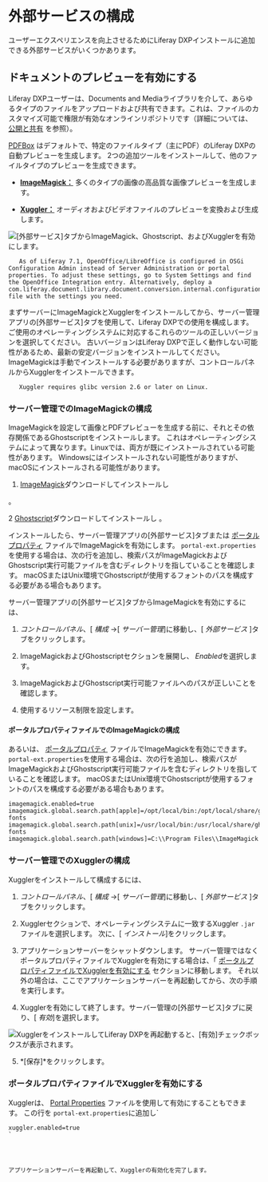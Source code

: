 # 外部サービスの構成

ユーザーエクスペリエンスを向上させるためにLiferay DXPインストールに追加できる外部サービスがいくつかあります。

## ドキュメントのプレビューを有効にする

Liferay DXPユーザーは、Documents and Mediaライブラリを介して、あらゆるタイプのファイルをアップロードおよび共有できます。これは、ファイルのカスタマイズ可能で権限が有効なオンラインリポジトリです（詳細については、 [公開と共有](./../../content-authoring-and-management/documents-and-media/publishing-and-sharing/README.md) を参照）。

[PDFBox](https://pdfbox.apache.org/) はデフォルトで、特定のファイルタイプ（主にPDF）のLiferay DXPの自動プレビューを生成します。 2つの追加ツールをインストールして、他のファイルタイプのプレビューを生成できます。


<!--
-   [**OpenOffice:**](https://www.openoffice.org/) or [**LibreOffice:**](https://www.libreoffice.org/)
    Convert and generate previews for many types of documents.
-->

  - [**ImageMagick：**](https://www.imagemagick.org/script/index.php) 多くのタイプの画像の高品質な画像プレビューを生成します。

  - [**Xuggler：**](http://www.xuggle.com/xuggler/) オーディオおよびビデオファイルのプレビューを変換および生成します。

![[外部サービス]タブからImageMagick、Ghostscript、およびXugglerを有効にします。](./configuring-external-services/images/01.png)

``` note::
   As of Liferay 7.1, OpenOffice/LibreOffice is configured in OSGi Configuration Admin instead of Server Administration or portal properties. To adjust these settings, go to System Settings and find the OpenOffice Integration entry. Alternatively, deploy a com.liferay.document.library.document.conversion.internal.configuration.OpenOfficeConfiguration.config file with the settings you need.
```

まずサーバーにImageMagickとXugglerをインストールしてから、サーバー管理アプリの[外部サービス]タブを使用して、Liferay DXPでの使用を構成します。 ご使用のオペレーティングシステムに対応するこれらのツールの正しいバージョンを選択してください。 古いバージョンはLiferay DXPで正しく動作しない可能性があるため、最新の安定バージョンをインストールしてください。 ImageMagickは手動でインストールする必要がありますが、コントロールパネルからXugglerをインストールできます。

``` tip:::
   Xuggler requires glibc version 2.6 or later on Linux.
```

### サーバー管理でのImageMagickの構成

ImageMagickを設定して画像とPDFプレビューを生成する前に、それとその依存関係であるGhostscriptをインストールします。 これはオペレーティングシステムによって異なります。Linuxでは、両方が既にインストールされている可能性があります。 Windowsにはインストールされない可能性がありますが、macOSにインストールされる可能性があります。

1.  [ImageMagick](https://www.imagemagick.org/script/index.php)ダウンロードしてインストールし

 。</p></li> 
   
   2  [Ghostscript](https://www.ghostscript.com/)ダウンロードしてインストールし 。</p></li> </ol> 
  
  インストールしたら、サーバー管理アプリの[外部サービス]タブまたは [ポータルプロパティ](./../../installation-and-upgrades/reference/portal-properties.md) ファイルでImageMagickを有効にします。 `portal-ext.properties`を使用する場合は、次の行を追加し、検索パスがImageMagickおよびGhostscript実行可能ファイルを含むディレクトリを指していることを確認します。 macOSまたはUnix環境でGhostscriptが使用するフォントのパスを構成する必要がある場合もあります。
  
  サーバー管理アプリの[外部サービス]タブからImageMagickを有効にするには、
  
  1.  *コントロールパネル*、[ *構成* →[ *サーバー管理*]に移動し、[ *外部サービス* ]タブをクリックします。

2.  ImageMagickおよびGhostscriptセクションを展開し、 *Enabled*を選択します。

3.  ImageMagickおよびGhostscript実行可能ファイルへのパスが正しいことを確認します。

4.  使用するリソース制限を設定します。



#### ポータルプロパティファイルでのImageMagickの構成

あるいは、 [ポータルプロパティ](./../../installation-and-upgrades/reference/portal-properties.md) ファイルでImageMagickを有効にできます。 `portal-ext.properties`を使用する場合は、次の行を追加し、検索パスがImageMagickおよびGhostscript実行可能ファイルを含むディレクトリを指していることを確認します。 macOSまたはUnix環境でGhostscriptが使用するフォントのパスを構成する必要がある場合もあります。



``` properties
imagemagick.enabled=true
imagemagick.global.search.path[apple]=/opt/local/bin:/opt/local/share/ghostscript/fonts:/opt/local/share/fonts/urw-fonts
imagemagick.global.search.path[unix]=/usr/local/bin:/usr/local/share/ghostscript/fonts:/usr/local/share/fonts/urw-fonts
imagemagick.global.search.path[windows]=C:\\Program Files\\ImageMagick
```




### サーバー管理でのXugglerの構成

Xugglerをインストールして構成するには、

1.  *コントロールパネル*、[ *構成* →[ *サーバー管理*]に移動し、[ *外部サービス* ]タブをクリックします。

2.  Xugglerセクションで、オペレーティングシステムに一致するXuggler `.jar` ファイルを選択します。 次に、[ *インストール*]をクリックします。

3.  アプリケーションサーバーをシャットダウンします。 サーバー管理ではなくポータルプロパティファイルでXugglerを有効にする場合は、「 [ポータルプロパティファイルでXugglerを有効にする](#enabling-xuggler-wtih-a-portal-properties-file) セクションに移動します。 それ以外の場合は、ここでアプリケーションサーバーを再起動してから、次の手順を実行します。

4.  Xugglerを有効にして終了します。サーバー管理の[外部サービス]タブに戻り、[ *有効*]を選択します。
   
   ![XugglerをインストールしてLiferay DXPを再起動すると、[有効]チェックボックスが表示されます。](./configuring-external-services/images/02.png)

5.  *[保存]*をクリックします。



### ポータルプロパティファイルでXugglerを有効にする

Xugglerは、 [Portal Properties](./../../installation-and-upgrades/reference/portal-properties.md) ファイルを使用して有効にすることもできます。 この行を `portal-ext.properties`に追加し`</p>

<pre><code class="properties">xuggler.enabled=true
`</pre> 

アプリケーションサーバーを再起動して、Xugglerの有効化を完了します。
